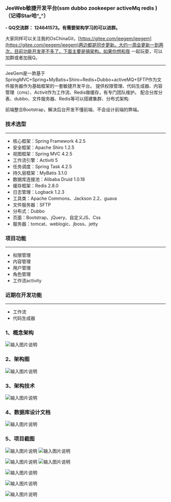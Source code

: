 
### JeeWeb敏捷开发平台(ssm dubbo zookeeper activeMq redis )（记得Star哈^_^）

 **- QQ交流群： 124641573。有需要架构学习的可以进群。** 

大家同样可以关注我的OsChinaGit，[https://gitee.com/jeegem/jeegem](https://gitee.com/jeegem/jeegem)两边都是同步更新。大约一周会更新一到两次，目前功能开发差不多了，下面主要是搞架构。如果你想和我
一起玩耍，可以加群或者加我Q。

--------------------------------------------------------------------------------------------------------

JeeGem是一款基于SpringMVC+Spring+MyBatis+Shiro+Redis+Dubbo+activeMQ+SFTP作为文件服务器作为基础框架的一套敏捷开发平台。
提供权限管理、代码生成器、内容管理（cms）、Activit作为工作流、Redis做缓存，有专门团队维护。
配合分库分表、dubbo、文件服务器、Redis等可以搭建集群、分布式架构.

前端整合Bootstrap，解决后台开发不懂前端、不会设计前端的弊端。


### 技术选型


---------------------------------------------------------------------------------------------------------



- 核心框架：Spring Framework 4.2.5
- 安全框架：Apache Shiro 1.2.5
- 视图框架：Spring MVC 4.2.5
- 工作流引擎：Activiti 5
- 任务调度：Spring Task 4.2.5
- 持久层框架：MyBatis 3.1.0
- 数据库连接池：Alibaba Druid 1.0.18
- 缓存框架：Redis 2.8.0
- 日志管理：Logback 1.2.3
- 工具类：Apache Commons、Jackson 2.2、guava
- 文件服务器：SFTP
- 分布式：Dubbo
- 页面：Bootstrap、jQuery、自定义JS、Css
- 服务器：tomcat、weblogic、jboss、jetty

### 项目功能


--------------------------------------------------------------------------------------------------------


- 权限管理
- 内容管理
- 用户管理
- 角色管理
- 工作流activity

### 近期在开发功能


---------------------------------------------------------------------------------------------------------
- 工作流
- 代码生成器

### 1、概念架构


![输入图片说明](https://gitee.com/uploads/images/2018/0307/110617_4e4e6ad4_638830.jpeg "91.jpg")

### 2、架构图

![输入图片说明](https://gitee.com/uploads/images/2018/0307/110727_49cd6e24_638830.jpeg "12.jpg")

### 3、架构技术

![输入图片说明](https://gitee.com/uploads/images/2018/0307/110758_1a5a06a4_638830.png "JeeGem .png")

### 4、数据库设计文档

![输入图片说明](https://gitee.com/uploads/images/2018/0307/114120_d47b597b_638830.jpeg "data1.jpg")

### 5、项目截图

![输入图片说明](https://gitee.com/uploads/images/2018/0303/205648_9ac87298_638830.png "QQ截图20180303205632.png")
![输入图片说明](https://gitee.com/uploads/images/2018/0307/093033_81ad4309_638830.png "1.png")

![输入图片说明](https://gitee.com/uploads/images/2018/0307/093019_9141c53e_638830.png "2.png")
![![![输入图片说明](https://gitee.com/uploads/images/2018/0307/093056_9223fb7d_638830.png "5.png")](https://gitee.com/uploads/images/2018/0307/093049_078f23e4_638830.png "4.png")](https://gitee.com/uploads/images/2018/0307/093044_bdae3704_638830.png "3.png")

![输入图片说明](https://gitee.com/uploads/images/2018/0307/093114_d63cacf2_638830.png "6.png")

![输入图片说明](https://gitee.com/uploads/images/2018/0307/093123_ebed3050_638830.png "7.png")

![输入图片说明](https://gitee.com/uploads/images/2018/0307/093132_3daff340_638830.png "8.png")
